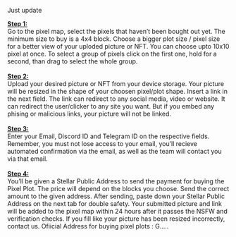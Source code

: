 Just update

<b><u>Step 1:</u></b><br>
Go to the pixel map, select the pixels that haven’t been bought out yet. The minimum size to buy is a 4x4 block. Choose a bigger plot size / pixel size for a better view of your uploded picture or NFT. You can choose upto 10x10 pixel at once. To select a group of pixels click on the first one, hold for a second, than drag to select the whole group.
<br><br>
<b><u>Step 2:</u></b><br>
Upload your desired picture or NFT from your device storage.  Your picture will be resized in the shape of your choosen pixel/plot shape. Insert a link in the next field. The link can redirect to any social media, video or website. It can redirect the user/clicker to any site you want. But if you embed any phising or malicious links, your picture will not be linked.
<br><br>
<b><u>Step 3:</u></b><br>
Enter your Email, Discord ID and Telegram ID on the respective fields. Remember, you must not lose access to your email, you’ll recieve automated confirmation via the email, as well as the team will contact you via that email. 
<br><br>
<b><u>Step 4:</u></b><br>
You’ll be given a Stellar Public Address to send the payment for buying the Pixel Plot. The price will depend on the blocks you choose. Send the correct amount to the given address. After sending, paste down your Stellar Public Address on the next tab for double safety.
Your submitted picture and link will be added to the pixel map within 24 hours after it passes the NSFW and verification checks.
If you fill like your picture has been resized incorrectly, contact us.
Ofiicial Address for buying pixel plots : G.....

